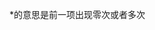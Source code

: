 <!--
 * @Author: your name
 * @Date: 2021-03-30 11:46:03
 * @LastEditTime: 2021-03-30 11:46:03
 * @LastEditors: Please set LastEditors
 * @Description: In User Settings Edit
 * @FilePath: \Notes\JS\正则表达式.md
-->
 *的意思是前一项出现零次或者多次
